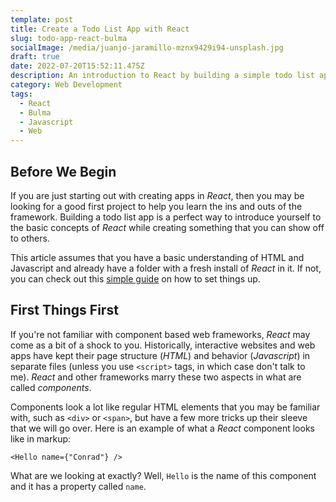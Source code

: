 ```yaml
---
template: post
title: Create a Todo List App with React
slug: todo-app-react-bulma
socialImage: /media/juanjo-jaramillo-mznx9429i94-unsplash.jpg
draft: true
date: 2022-07-20T15:52:11.475Z
description: An introduction to React by building a simple todo list app.
category: Web Development
tags:
  - React
  - Bulma
  - Javascript
  - Web
---
```

## Before We Begin

If you are just starting out with creating apps in *React*, then you may be looking for a good first project to help you learn the ins and outs of the framework. Building a todo list app is a perfect way to introduce yourself to the basic concepts of *React* while creating something that you can show off to others. 

This article assumes that you have a basic understanding of HTML and Javascript and already have a folder with a fresh install of *React* in it. If not, you can check out this [simple guide](https://blog.conrad-king.dev/placeholder) on how to set things up.

## First Things First

If you're not familiar with component based web frameworks, _React_ may come as a bit of a shock to you. Historically, interactive websites and web apps have kept their page structure (_HTML_) and behavior (_Javascript_) in separate files (unless you use `<script>` tags, in which case don't talk to me). _React_ and other frameworks marry these two aspects in what are called _components_.

Components look a lot like regular HTML elements that you may be familiar with, such as `<div>` or `<span>`, but have a few more tricks up their sleeve that we will go over. Here is an example of what a _React_ component looks like in markup:
```
<Hello name={"Conrad"} />
```

What are we looking at exactly? Well, `Hello` is the name of this component and it has a property called `name`. 